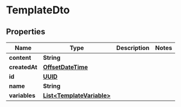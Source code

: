 

# TemplateDto

## Properties

Name | Type | Description | Notes
------------ | ------------- | ------------- | -------------
**content** | **String** |  | 
**createdAt** | [**OffsetDateTime**](OffsetDateTime.md) |  | 
**id** | [**UUID**](UUID.md) |  | 
**name** | **String** |  | 
**variables** | [**List&lt;TemplateVariable&gt;**](TemplateVariable.md) |  | 



